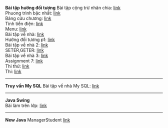 <b>Bài tập hướng đối tượng</b> 
   Bài tập cộng trừ nhân chia:
   <a href="https://github.com/FASTTRACKSE/FTJD1803/blob/master/Tai/HelloJava/src/HelloJava.java"> link</a><br>
   Phuong trình bậc nhất:
   <a href="https://github.com/FASTTRACKSE/FTJD1803/blob/master/Tai/HelloJava/src/ptbn.java"> link</a><br>
   Bảng cửu chương:
   <a href="https://github.com/FASTTRACKSE/FTJD1803/blob/master/Tai/HelloJava/src/bangcuuchuong.java"> link</a><br>
   Tính tiền điện:
   <a href="https://github.com/FASTTRACKSE/FTJD1803/blob/master/Tai/HelloJava/src/tinhtiendien.java"> link</a><br>
   Menu:
   <a href="https://github.com/FASTTRACKSE/FTJD1803/blob/master/Tai/HelloJava/src/menu.java"> link</a><br>
   Bài tập về nhà:
   <a href="https://github.com/FASTTRACKSE/FTJD1803/blob/master/Tai/HelloJava/src/mang.java"> link</a><br>
   Hướng đối tương p1:
   <a href="https://github.com/FASTTRACKSE/FTJD1803/tree/master/Tai/QLSV/src"> link</a><br>
   Bài tập về nhà 2:
   <a href="https://github.com/FASTTRACKSE/FTJD1803/tree/master/Tai/Lad03/src"> link</a><br>
   SETER,GETER:
   <a href="https://github.com/FASTTRACKSE/FTJD1803/tree/master/Tai/QLSV1/src"> link</a><br>
   Bài tập về nhà 3:
   <a href="https://github.com/FASTTRACKSE/FTJD1803/tree/master/Tai/QLSV1/src"> link</a><br>
  Assignment 7:
   <a href="https://github.com/FASTTRACKSE/FTJD1803/tree/master/Tai/QLSV1/src"> link</a><br>
  Thi thử:
   <a href="https://github.com/FASTTRACKSE/FTJD1803/tree/master/Tai/Shop"> link</a><br>
  Thi:
   <a href="https://github.com/FASTTRACKSE/FTJD1803/tree/master/Tai/Thi"> link</a><br>
   <hr>
   <b>Truy vấn My SQL</b> 
   Bài tập về nhà My SQL:
   <a href = "https://github.com/FASTTRACKSE/FTJD1803/tree/master/Tai/THPTHoaVang/src">link</a><br>
   <hr>
   <b>Java Swing</b><br> 
   Bài làm trên lớp:
   <a href = "https://github.com/FASTTRACKSE/FTJD1803/blob/master/Tai/GiaoDien/src/MyWindow.java">link</a><br>
   <hr>
   <b>New Java</b>
    ManagerStudent
  <a href="https://github.com/Taiphan123/Java/tree/master/nangcaob1/src/StudentManagement"> link </a><br>
  
